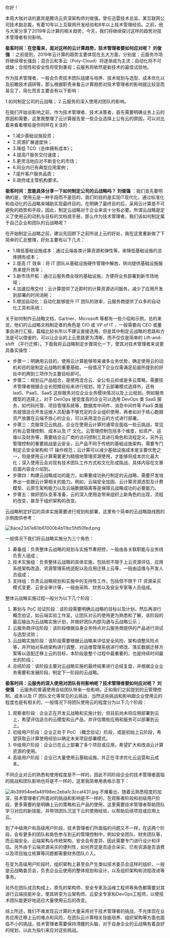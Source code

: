 你好！

本周大咖对话的嘉宾是腾讯云资深架构师刘俊强，曾任迅雷技术总监、某互联网公司技术副总裁，有着10年以上互联网开发经验和8年以上技术管理经验。之前，他与大家分享了2019年云计算的相关趋势，今天，我们将继续探讨这样的趋势对技术管理者有何影响。

**极客时间：在您看来，面对这样的云计算趋势，技术管理者要如何应对呢？** 
**刘俊强** ：之前提到，2019年云计算的趋势主要体现在五大方面，分别是：云服务市场将继续增长强劲；混合云和多云（Poly-Cloud）将逐渐成为主流；自动化将不可或缺；合规性和安全性将受到重视；云服务将依然是新技术的最佳试验地。

作为技术管理者，一般会负责技术团队组建与培养、技术规划与选型、成本优化以及前瞻技术调研等，那么根据职责来看云计算趋势对技术管理者的影响就比较显而易见了，简化而言主要会有以下影响：

1.如何制定公司的云战略；
2.云服务的深入使用对团队的影响。

在我们开始谈影响之前，作为技术管理者、技术决策者，首先需要明确业务上云的原因和需要，这里我整理了云计算报告里一些企业选择上公有云的原因，可以对比着来看看哪些是你同样在关注的：

 *  1.减少基础设施投资；
 *  2.资源扩展速度快；
 *  3.降低 TCO（总体拥有成本）；
 *  4.提高IT服务交付速度；
 *  5.更灵活地应对不断变化的市场；
 *  6.同业内已有典型应用案例；
 *  7.提升客户服务品质；
 *  8.政府或主管机构要求。

**极客时间：您能具体分享一下如何制定公司的云战略吗？** 
**刘俊强** ：我们首先要明确的是，使用云是一种手段而不是目的，我们的目的是实现IT现代化，通过标准化和自动化的云战略来辅助实现最终目的。在明确了最终目的后，采用云计算是不可避免的趋势和手段，因此，制定云战略对于企业来说十分有必要。所谓云战略是定义了使用云的动机与目标的文档或手册，那么作为技术管理者，我们该如何制定属于自己企业和团队的云战略呢？

在开始制定云战略之前，建议先回顾下之前所说上云的好处，我在这里重新做了下简单的汇总整理，好处主要有以下几点：

 *  1.降低基础设施成本：通过云端各类计算资源和弹性等，来降低基础设施的总体拥有成本；
 *  2.提高 IT 效率：将 IT 团队从基础设施硬件管理中解放，转向提供基础设施服务来提升效率；
 *  3.新市场开拓：通过云服务商全球的基础设施，方便将业务部署到新市场地域；
 *  4.加速应用交付：云计算提供了近即时的计算资源访问服务，减少了应用开发到部署的时间消耗；
 *  5.增加自动化：自动化能够提升 IT 团队的效率，云服务商提供了众多的自动化工具和系统；

关于如何制作云战略文档，Gartner、Microsoft 等都有一些介绍和示例，总的来说，他们的云战略文档制定者的角色是 CIO 或 VP of IT ，一般需要向 CEO 或董事会进行汇报，篇幅比较长所以不建议直接选用，但是其中制定云战略的思路和方法是可以借鉴的，可以让企业的上云思路更为清晰，而不仅仅是简单的 Lift-and-shift （平行迁移）。下面我将云战略制定步骤简化一下，使其对技术管理者来说更具备实操性：

 *  步骤一：明确用云目的，使用云计算能够带来诸多业务优势，确定使用云的动机和目的是制定云战略的重要基础，一般情况下企业仅需满足前面所提到的好处中的两到三项作为主要目标即可。
 *  步骤二：规划云产品组合，是使用混合云、全公有云抑或是多云策略，需要技术管理者根据企业长短期目标来进行规划，除了云部署模式选择外，还有 IaaS、PaaS、SaaS 这些服务对应企业业务模块情况以及上云规划。例如服务模型的选择上，对于 DevOps 接受度高的企业可以选用 DevOps 类 SaaS 服务，如代码托管、项目管理系统等，数据库中间件、消息中间件等 PaaS 类服务就很适合开发运维人员配备不够充足的企业组织使用，再者如对于核心数据资产放置在云端不放心的企业，可以采用混合云的方式进行部署。
 *  步骤三：克服常见云挑战，企业在使用云计算时通常会面临一些云挑战，常见的有云管理控制、成本以及 IT 文化。云管理控制包括多个维度，如资产、运维以及财务等，需要结合云厂商的访问控制工具进行角色和流程定义，另外云管理控制的重要挑战是云安全，云产品不同于传统的基础设施架构，需要专门制定云安全架构和 IT 操作规范；云计算可以减少基础设施成本是主要优势之一，但是使用云计算需要更为精细地管理资源使用，才能够将成本优化最大化；深入使用云会对现有技术团队工作方式和文化形成挑战，具体内容在文章后面内容会介绍到。
 *  步骤四：构建云战略成功的能力，如果要成功执行制定的云战略，需要开发培养出一些跟云计算相关的能力。例如，云端安全加固、云计算资源选型及计费模型、云原生架构能力以及云端数据隔离等是保障云战略成功的必要能力。
 *  步骤五：做好团队变革准备，云的深入使用会带来组织上新角色的出现，流程的改变，甚至于组织架构的改变。

云战略制定好后的具体实施需要进行规划和部署，这里有个简单的云战略路线图的示例图供参考：

![8ace23d7e60b61000b4b11bc5fd50fed.png][]

一般情况下我们将云战略实施分为三个角色：

1.  筹备组：负责整体云战略的规划与实施节奏把控，一般由各关联职能与业务线负责人组成；
2.  技术实施组：负责整体云战略的具体实施，包括但不限于上云资源评估、应用系统架构改造、资源管理系统适配以及应用迁移上云等，一般由运维与开发人员组成；
3.  支持组：负责云战略规划和实施中的支持性工作，包括但不限于 IT
    资源采买模式变更、云安全审计等，一般由采购、财务以及安全专家等人员组成。

整体云战略实施过程一般分为以下几个阶段：

1.  筹划与 PoC 验证阶段：该阶段需要明确云战略的目标以及计划，然后再进行概念验证，如云端实验工作室，让团队对云的使用更为熟悉和了解，该阶段的最后输出为云战略实施计划，并做好团队内部沟通与云战略公示；
2.  云服务商评估阶段：该阶段根据自身业务特点对云服务商提供的产品进行测试与选型试验；
3.  云战略实施阶段：该阶段需要根据云战略来评估安全风险、架构调整风险点等，并开始对系统架构进行调整、对运维管理系统进行修改、落实数据迁移方案等以适配迁移上云的目标，本阶段是整个过程中最重要的，也是持续时间最长的阶段；
4.  总结阶段：该阶段主要对云战略实施的最终结果进行总结复盘，并根据企业业务需要和发展阶段，制定下一阶段的云战略。

**极客时间：云服务的深入使用对团队有何影响呢？技术管理者要如何应对呢？** 
**刘俊强** ：云服务的普遍使用会给团队带来一些影响，正如我们之前提到的云管理控制、成本以及 IT 团队文化等常见的云挑战，当然这些挑战和影响跟企业使用云的程度也是有相关的，一般情况下将团队使用云的程度分为以下几个阶段：

1.  观察者阶段：企业正在开发云战略和实施计划，但目前尚未将应用部署到云上，希望评估适合的云模型和云产品，并评估哪些应用和服务可以部署到云上。
2.  初级用户阶段：企业正处于 PoC （概念验证）阶段，或是初始上云阶段，希望获取云计算使用经验以确定未来项目部署模式。
3.  中级用户阶段：企业已在云上部署了多个项目或应用，希望扩大和改进云计算资源的使用。
4.  高级用户阶段：企业已大量使用云基础设施，并正在寻求优化云运营和云成本。

不同企业对云的熟悉和使用程度是不一样的，因此不同阶段企业的技术管理者面临的挑战和团队影响也将是不一样的，这里我简单用表格示意下：

![4b39954eefa49198ec2eba1c3ccaf431.jpg][]
不难看出，随着云熟悉程度的加深，技术管理者们所面对的挑战和影响是不一样的，在观察者阶段和初级用户阶段，更多需要的是明确上云的策略和云产品的使用，这里需要技术管理者帮助团队学习对应的新技能，并带领团队沉淀下云的使用经验，以帮助后续项目或应用上云。

到了中级用户和高级用户阶段，技术管理者们所面临的问题又不一样，在这两个阶段，会有更多的团队和角色参与到云的管理控制中，例如安全团队、财务团队等，而云端安全、云端架构与传统架构、安全会有差异，因此需要专门进行设计和评估。另外由于云端资源采买的便利性，如何界定是否适合采买、已有资源是否浪费以及项目独立核算等问题都需要财务团队介入。

在变为高级用户阶段时，组织架构上甚至会产生类似技术委员会这样的组织，一般是云战略委员会，负责企业云使用的整体规划和设计，以及组织架构和流程改进等事务。

另外在团队成员构成上，原先的架构师、安全专家及运维工程师等角色都需要对其进行云端技能补全，使其转变为云架构师、云安全专家和DevOps工程师，以使技术团队能更好地适应大量使用云后的改变。

综上所述，我们不难发现云计算的大量采用对于技术管理者的挑战，不光体现在业务应用迁移上云的难点和风险，在团队云计算相关技能培养、组织架构等方面也面临不小的挑战，技术管理者需要保持清醒的头脑，对于自身企业的云战略有着良好的规划，以此为指引来应对这些挑战。


[8ace23d7e60b61000b4b11bc5fd50fed.png]: https://static001.geekbang.org/resource/image/8a/ed/8ace23d7e60b61000b4b11bc5fd50fed.png
[4b39954eefa49198ec2eba1c3ccaf431.jpg]: https://static001.geekbang.org/resource/image/4b/31/4b39954eefa49198ec2eba1c3ccaf431.jpg

